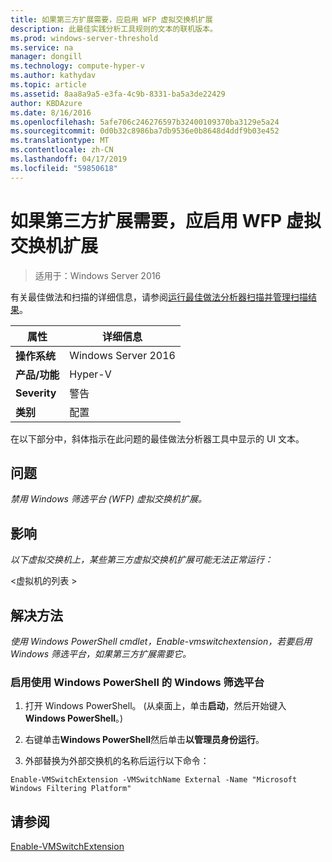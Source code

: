 ```yaml
---
title: 如果第三方扩展需要，应启用 WFP 虚拟交换机扩展
description: 此最佳实践分析工具规则的文本的联机版本。
ms.prod: windows-server-threshold
ms.service: na
manager: dongill
ms.technology: compute-hyper-v
ms.author: kathydav
ms.topic: article
ms.assetid: 8aa8a9a5-e3fa-4c9b-8331-ba5a3de22429
author: KBDAzure
ms.date: 8/16/2016
ms.openlocfilehash: 5afe706c246276597b32400109370ba3129e5a24
ms.sourcegitcommit: 0d0b32c8986ba7db9536e0b8648d4ddf9b03e452
ms.translationtype: MT
ms.contentlocale: zh-CN
ms.lasthandoff: 04/17/2019
ms.locfileid: "59850618"
---
```

# <a name="the-wfp-virtual-switch-extension-should-be-enabled-if-it-is-required-by-third-party-extensions"></a>如果第三方扩展需要，应启用 WFP 虚拟交换机扩展

>适用于：Windows Server 2016

有关最佳做法和扫描的详细信息，请参阅[运行最佳做法分析器扫描并管理扫描结果](https://go.microsoft.com/fwlink/p/?LinkID=223177)。  
  
|属性|详细信息|  
|-|-|  
|**操作系统**|Windows Server 2016|  
|**产品/功能**|Hyper-V|  
|**Severity**|警告|  
|**类别**|配置|  
  
在以下部分中，斜体指示在此问题的最佳做法分析器工具中显示的 UI 文本。  
  
## <a name="issue"></a>**问题**  
*禁用 Windows 筛选平台 (WFP) 虚拟交换机扩展。*  
  
## <a name="impact"></a>**影响**  
*以下虚拟交换机上，某些第三方虚拟交换机扩展可能无法正常运行：*  
  
\<虚拟机的列表 >  
  
## <a name="resolution"></a>**解决方法**  
*使用 Windows PowerShell cmdlet，Enable-vmswitchextension，若要启用 Windows 筛选平台，如果第三方扩展需要它。*  
  
### <a name="enable-the-windows-filtering-platform-using-windows-powershell"></a>启用使用 Windows PowerShell 的 Windows 筛选平台  
  
1.  打开 Windows PowerShell。 (从桌面上，单击**启动**，然后开始键入**Windows PowerShell**。)  
  
2.  右键单击**Windows PowerShell**然后单击**以管理员身份运行**。  
  
3.  外部替换为外部交换机的名称后运行以下命令：  
  
```  
Enable-VMSwitchExtension -VMSwitchName External -Name "Microsoft Windows Filtering Platform"  
```  
  
## <a name="see-also"></a>请参阅  
[Enable-VMSwitchExtension](https://technet.microsoft.com/library/hh848541.aspx)  
  


